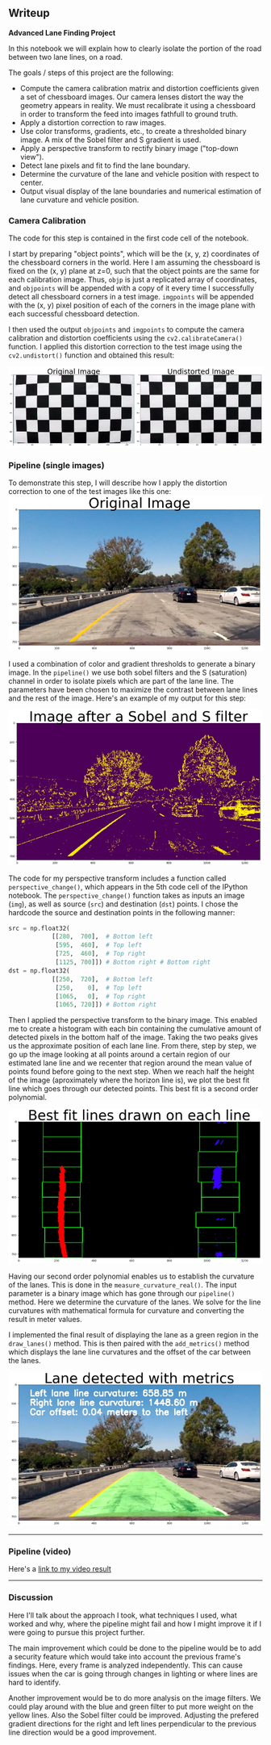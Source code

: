 ## Writeup


**Advanced Lane Finding Project**

In this notebook we will explain how to clearly isolate the portion of the road between two lane lines, on a road. 

The goals / steps of this project are the following:

* Compute the camera calibration matrix and distortion coefficients given a set of chessboard images. Our camera lenses distort the way the geometry appears in reality. We must recalibrate it using a chessboard in order to transform the feed into images fathfull to ground truth.
* Apply a distortion correction to raw images.
* Use color transforms, gradients, etc., to create a thresholded binary image. A mix of the Sobel filter and S gradient is used. 
* Apply a perspective transform to rectify binary image ("top-down view").
* Detect lane pixels and fit to find the lane boundary.
* Determine the curvature of the lane and vehicle position with respect to center.
* Output visual display of the lane boundaries and numerical estimation of lane curvature and vehicle position.

[//]: # (Image References)

[image1]: ./picturesWriteup/chessboards.jpg
[image2]: ./picturesWriteup/original.jpg
[image3]: ./picturesWriteup/sobel.jpg 
[image5]: ./picturesWriteup/bestfit.jpg 
[image6]: ./picturesWriteup/final.jpg
[video1]: ./project_video_solution.mp4 

### Camera Calibration


The code for this step is contained in the first code cell of the notebook. 

I start by preparing "object points", which will be the (x, y, z) coordinates of the chessboard corners in the world. Here I am assuming the chessboard is fixed on the (x, y) plane at z=0, such that the object points are the same for each calibration image.  Thus, `objp` is just a replicated array of coordinates, and `objpoints` will be appended with a copy of it every time I successfully detect all chessboard corners in a test image.  `imgpoints` will be appended with the (x, y) pixel position of each of the corners in the image plane with each successful chessboard detection.  

I then used the output `objpoints` and `imgpoints` to compute the camera calibration and distortion coefficients using the `cv2.calibrateCamera()` function.  I applied this distortion correction to the test image using the `cv2.undistort()` function and obtained this result: 

![alt text][image1]

### Pipeline (single images)

To demonstrate this step, I will describe how I apply the distortion correction to one of the test images like this one:
![alt text][image2]


I used a combination of color and gradient thresholds to generate a binary image. In the `pipeline()` we use both sobel filters and the S (saturation) channel in order to isolate pixels which are part of the lane line. The parameters have been chosen to maximize the contrast between lane lines and the rest of the image. Here's an example of my output for this step:

![alt text][image3]

The code for my perspective transform includes a function called `perspective_change()`, which appears in the 5th code cell of the IPython notebook.  The `perspective_change()` function takes as inputs an image (`img`), as well as source (`src`) and destination (`dst`) points.  I chose the hardcode the source and destination points in the following manner:

```python
src = np.float32(
            [[280,  700],  # Bottom left
             [595,  460],  # Top left
             [725,  460],  # Top right
             [1125, 700]]) # Bottom right # Bottom right
dst = np.float32(
            [[250,  720],  # Bottom left
             [250,    0],  # Top left
             [1065,   0],  # Top right
             [1065, 720]]) # Bottom right   
```


Then I applied the perspective transform to the binary image. This enabled me to create a histogram with each bin containing the cumulative amount of detected pixels in the bottom half of the image. Taking the two peaks gives us the approximate position of each lane line. From there, step by step, we go up the image looking at all points around a certain region of our estimated lane line and we recenter that region around the mean value of points found before going to the next step. When we reach half the height of the image (aproximately where the horizon line is), we plot the best fit line which goes through our detected points. This best fit is a second order polynomial. 

![alt text][image5]



Having our second order polynomial enables us to establish the curvature of the lanes. This is done in the `measure_curvature_real()`. The input parameter is a binary image which has gone through our `pipeline()` method. Here we determine the curvature of the lanes. We solve for the line curvatures with mathematical formula for curvature and converting the result in meter values.


I implemented the final result of displaying the lane as a green region in the `draw_lanes()` method. This is then paired with the `add_metrics()` method which displays the lane line curvatures and the offset of the car between the lanes.

![alt text][image6]

---

### Pipeline (video)

Here's a [link to my video result](./project_video.mp4)

---

### Discussion


Here I'll talk about the approach I took, what techniques I used, what worked and why, where the pipeline might fail and how I might improve it if I were going to pursue this project further.  

The main improvement which could be done to the pipeline would be to add a security feature which would take into account the previous frame's findings. Here, every frame is analyzed independently. This can cause issues when the car is going through changes in lighting or where lines are hard to identify.

Another improvement would be to do more analysis on the image filters. We could play around with the blue and green filter to put more weight on the yellow lines. Also the Sobel filter could be improved. Adjusting the prefered gradient directions for the right and left lines perpendicular to the previous line direction would be a good improvement. 
